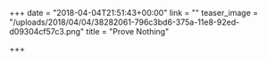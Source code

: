 +++
date = "2018-04-04T21:51:43+00:00"
link = ""
teaser_image = "/uploads/2018/04/04/38282061-796c3bd6-375a-11e8-92ed-d09304cf57c3.png"
title = "Prove Nothing"

+++
